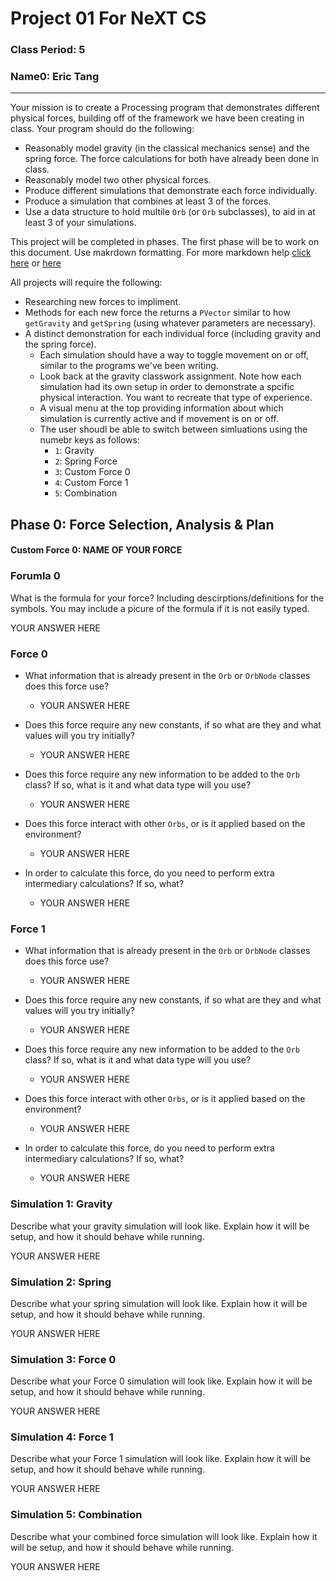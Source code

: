 # Project 01 For NeXT CS
### Class Period: 5
### Name0: Eric Tang
---


Your mission is to create a Processing program that demonstrates different physical forces, building off of the framework we have been creating in class. Your program should do the following:
- Reasonably model gravity (in the classical mechanics sense) and the spring force. The force calculations for both have already been done in class.
- Reasonably model two other physical forces.
- Produce different simulations that demonstrate each force individually.
- Produce a simulation that combines at least 3 of the forces.
- Use a data structure to hold multile `Orb` (or `Orb` subclasses), to aid in at least 3 of your simulations.

This project will be completed in phases. The first phase will be to work on this document. Use makrdown formatting. For more markdown help [click here](https://github.com/adam-p/markdown-here/wiki/Markdown-Cheatsheet) or [here](https://docs.github.com/en/get-started/writing-on-github/getting-started-with-writing-and-formatting-on-github/basic-writing-and-formatting-syntax)

All projects will require the following:
- Researching new forces to impliment.
- Methods for each new force the returns a `PVector` similar to how `getGravity` and `getSpring` (using whatever parameters are necessary).
- A distinct demonstration for each individual force (including gravity and the spring force).
  - Each simulation should have a way to toggle movement on or off, similar to the programs we've been writing.
  - Look back at the gravity classwork assignment. Note how each simulation had its own setup in order to demonstrate a spcific physical interaction. You want to recreate that type of experience.
  - A visual menu at the top providing information about which simulation is currently active and if movement is on or off.
  - The user shoudl be able to switch between simluations using the numebr keys as follows:
    - `1`: Gravity
    - `2`: Spring Force
    - `3`: Custom Force 0
    - `4`: Custom Force 1
    - `5`: Combination

## Phase 0: Force Selection, Analysis & Plan

#### Custom Force 0: NAME OF YOUR FORCE

### Forumla 0
What is the formula for your force? Including descirptions/definitions for the symbols. You may include a picure of the formula if it is not easily typed.

YOUR ANSWER HERE

### Force 0
- What information that is already present in the `Orb` or `OrbNode` classes does this force use?
  - YOUR ANSWER HERE

- Does this force require any new constants, if so what are they and what values will you try initially?
  - YOUR ANSWER HERE

- Does this force require any new information to be added to the `Orb` class? If so, what is it and what data type will you use?
  - YOUR ANSWER HERE

- Does this force interact with other `Orbs`, or is it applied based on the environment?
  - YOUR ANSWER HERE
  
- In order to calculate this force, do you need to perform extra intermediary calculations? If so, what?
  - YOUR ANSWER HERE


### Force 1
- What information that is already present in the `Orb` or `OrbNode` classes does this force use?
  - YOUR ANSWER HERE

- Does this force require any new constants, if so what are they and what values will you try initially?
  - YOUR ANSWER HERE

- Does this force require any new information to be added to the `Orb` class? If so, what is it and what data type will you use?
  - YOUR ANSWER HERE

- Does this force interact with other `Orbs`, or is it applied based on the environment?
  - YOUR ANSWER HERE
  
- In order to calculate this force, do you need to perform extra intermediary calculations? If so, what?
  - YOUR ANSWER HERE

### Simulation 1: Gravity
Describe what your gravity simulation will look like. Explain how it will be setup, and how it should behave while running.

YOUR ANSWER HERE

### Simulation 2: Spring
Describe what your spring simulation will look like. Explain how it will be setup, and how it should behave while running.

YOUR ANSWER HERE

### Simulation 3: Force 0
Describe what your Force 0 simulation will look like. Explain how it will be setup, and how it should behave while running.

YOUR ANSWER HERE

### Simulation 4: Force 1
Describe what your Force 1 simulation will look like. Explain how it will be setup, and how it should behave while running.

YOUR ANSWER HERE

### Simulation 5: Combination
Describe what your combined force simulation will look like. Explain how it will be setup, and how it should behave while running.

YOUR ANSWER HERE
